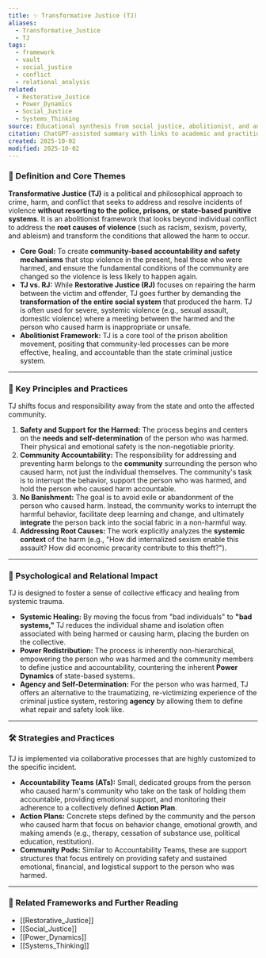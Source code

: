 ```yaml
---
title: ✨ Transformative Justice (TJ)
aliases:
  - Transformative_Justice
  - TJ
tags:
  - framework
  - vault
  - social_justice
  - conflict
  - relational_analysis
related:
  - Restorative_Justice
  - Power_Dynamics
  - Social_Justice
  - Systems_Thinking
source: Educational synthesis from social justice, abolitionist, and anti-violence movements
citation: ChatGPT-assisted summary with links to academic and practitioner materials
created: 2025-10-02
modified: 2025-10-02
---
```

### 🧩 Definition and Core Themes

**Transformative Justice (TJ)** is a political and philosophical approach to crime, harm, and conflict that seeks to address and resolve incidents of violence **without resorting to the police, prisons, or state-based punitive systems**. It is an abolitionist framework that looks beyond individual conflict to address the **root causes of violence** (such as racism, sexism, poverty, and ableism) and transform the conditions that allowed the harm to occur.

-   **Core Goal:** To create **community-based accountability and safety mechanisms** that stop violence in the present, heal those who were harmed, and ensure the fundamental conditions of the community are changed so the violence is less likely to happen again.
-   **TJ vs. RJ:** While **Restorative Justice (RJ)** focuses on repairing the harm between the victim and offender, TJ goes further by demanding the **transformation of the entire social system** that produced the harm. TJ is often used for severe, systemic violence (e.g., sexual assault, domestic violence) where a meeting between the harmed and the person who caused harm is inappropriate or unsafe.
-   **Abolitionist Framework:** TJ is a core tool of the prison abolition movement, positing that community-led processes can be more effective, healing, and accountable than the state criminal justice system.

---

### 🌿 Key Principles and Practices

TJ shifts focus and responsibility away from the state and onto the affected community.

1.  **Safety and Support for the Harmed:** The process begins and centers on the **needs and self-determination** of the person who was harmed. Their physical and emotional safety is the non-negotiable priority.
2.  **Community Accountability:** The responsibility for addressing and preventing harm belongs to the **community** surrounding the person who caused harm, not just the individual themselves. The community's task is to interrupt the behavior, support the person who was harmed, and hold the person who caused harm accountable.
3.  **No Banishment:** The goal is to avoid exile or abandonment of the person who caused harm. Instead, the community works to interrupt the harmful behavior, facilitate deep learning and change, and ultimately **integrate** the person back into the social fabric in a non-harmful way.
4.  **Addressing Root Causes:** The work explicitly analyzes the **systemic context** of the harm (e.g., "How did internalized sexism enable this assault? How did economic precarity contribute to this theft?").

---

### 🧠 Psychological and Relational Impact

TJ is designed to foster a sense of collective efficacy and healing from systemic trauma.

-   **Systemic Healing:** By moving the focus from "bad individuals" to **"bad systems,"** TJ reduces the individual shame and isolation often associated with being harmed or causing harm, placing the burden on the collective.
-   **Power Redistribution:** The process is inherently non-hierarchical, empowering the person who was harmed and the community members to define justice and accountability, countering the inherent **Power Dynamics** of state-based systems.
-   **Agency and Self-Determination:** For the person who was harmed, TJ offers an alternative to the traumatizing, re-victimizing experience of the criminal justice system, restoring **agency** by allowing them to define what repair and safety look like.

---

### 🛠️ Strategies and Practices

TJ is implemented via collaborative processes that are highly customized to the specific incident.

-   **Accountability Teams (ATs):** Small, dedicated groups from the person who caused harm's community who take on the task of holding them accountable, providing emotional support, and monitoring their adherence to a collectively defined **Action Plan**.
-   **Action Plans:** Concrete steps defined by the community and the person who caused harm that focus on behavior change, emotional growth, and making amends (e.g., therapy, cessation of substance use, political education, restitution).
-   **Community Pods:** Similar to Accountability Teams, these are support structures that focus entirely on providing safety and sustained emotional, financial, and logistical support to the person who was harmed.

---

### 🔗 Related Frameworks and Further Reading

-   [[Restorative_Justice]]
-   [[Social_Justice]]
-   [[Power_Dynamics]]
-   [[Systems_Thinking]]